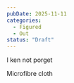```yaml
---
pubDate: 2025-11-11
categories:
  - Figured
  - Out
status: "Draft"
---
```


I ken not porget

Microfibre cloth
